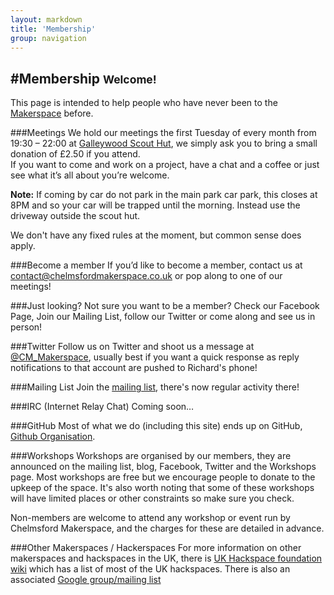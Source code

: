 ```yaml
---
layout: markdown
title: 'Membership'
group: navigation
---
```


#Membership <small>Welcome!</small>
---
<div class="alert-box secondary">
This page is intended to help people who have never been to the <a href= "http://en.wikipedia.org/wiki/Hackerspace">Makerspace</a> before.
</div>

###Meetings
We hold our meetings the first Tuesday of every month from 19:30 – 22:00 at [Galleywood Scout Hut](https://maps.google.com/maps?hl=en&ll=51.702403,0.478308&spn=0.001805,0.005252&t=h&z=18), we simply ask you to bring a small donation of £2.50 if you attend.  
If you want to come and work on a project, have a chat and a coffee or just see what it’s all about you’re welcome.

**Note:** If coming by car do not park in the main park car park, this closes at 8PM and so your car will be trapped until the morning. Instead use the driveway outside the scout hut.

We don't have any fixed rules at the moment, but common sense does apply.

###Become a member
If you’d like to become a member, contact us at <contact@chelmsfordmakerspace.co.uk> or pop along to one of our meetings!

###Just looking?
Not sure you want to be a member? Check our Facebook Page, Join our Mailing List, follow our Twitter or come along and see us in person!

###Twitter
Follow us on Twitter and shoot us a message at [@CM_Makerspace](https://www.twitter.com/CM_Makerspace), usually best if you want a quick response as reply notifications to that account are pushed to Richard's phone!

###Mailing List
Join the [mailing list](https://groups.google.com/forum/#!forum/chelmsford_makerspace), there's now regular activity there!

###IRC (Internet Relay Chat)
Coming soon…

###GitHub
Most of what we do (including this site) ends up on GitHub, [Github Organisation](https://github.com/ChelmsfordMakerspace).

###Workshops
Workshops are organised by our members, they are announced on the mailing list, blog, Facebook, Twitter and the Workshops page. Most workshops are free but we encourage people to donate to the upkeep of the space. It's also worth noting that some of these workshops will have limited places or other constraints so make sure you check.  

Non-members are welcome to attend any workshop or event run by Chelmsford Makerspace, and the charges for these are detailed in advance.

###Other Makerspaces / Hackerspaces
For more information on other makerspaces and hackspaces in the UK, there is [UK Hackspace foundation wiki](http://www.hackspace.org.uk) which has a list of most of the UK hackspaces. There is also an associated [Google group/mailing list](http://groups.google.com/group/uk-hackspaces)
